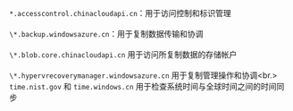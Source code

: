 ``*.accesscontrol.chinacloudapi.cn``：用于访问控制和标识管理<br/><br/>``\*.backup.windowsazure.cn``：用于复制数据传输和协调 <br><br/> ``\*.blob.core.chinacloudapi.cn`` 用于访问所复制数据的存储帐户<br/><br/> ``\*.hypervrecoverymanager.windowsazure.cn`` 用于复制管理操作和协调<br.><br/>
``time.nist.gov`` 和 ``time.windows.cn`` 用于检查系统时间与全球时间之间的时间同步
